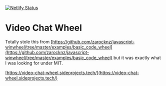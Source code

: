 [![Netlify Status](https://api.netlify.com/api/v1/badges/bf9dad07-1681-4648-ae84-2fcb4aa84a20/deploy-status)](https://app.netlify.com/sites/frosty-wozniak-a8ec51/deploys)

# Video Chat Wheel

Totally stole this from [https://github.com/zarocknz/javascript-winwheel/tree/master/examples/basic_code_wheel](https://github.com/zarocknz/javascript-winwheel/tree/master/examples/basic_code_wheel) but it was exactly what I was looking for under MIT.

[https://video-chat-wheel.sideprojects.tech/](https://video-chat-wheel.sideprojects.tech/)